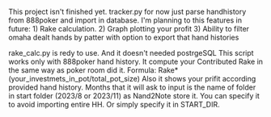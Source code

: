 This project isn't finished yet. tracker.py for now just parse handhistory from 888poker and import in database. I'm planning to this features in future: 1) Rake calculation. 2) Graph plotting your profit 3) Ability to filter omaha dealt hands by patter with option to export that hand histories

rake_calc.py is redy to use. And it doesn't needed postrgeSQL This script works only with 888poker hand history. It compute your Contributed Rake in the same way as poker room did it. Formula: Rake\*(your_investmets_in_pot/total_pot_size) Also it shows your prifit according provided hand history. Months that it will ask to input is the name of folder in start folder (2023/8 or 2023/11) as Nand2Note store it. You can specify it to avoid importing entire HH. Or simply specify it in START_DIR.
